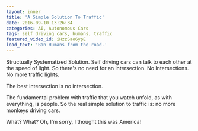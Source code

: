 ```yaml
---
layout: inner
title: 'A Simple Solution To Traffic'
date: 2016-09-10 13:26:34
categories: AI, Autonomous Cars
tags: self driving cars, humans, traffic
featured_video_id: iHzzSao6ypE
lead_text: 'Ban Humans from the road.'
---
```


Structually Systematized Solution. Self driving cars can talk to each other at the speed of light. So there's no need for an intersection.  No Intersections. No more traffic lights. 

The best intersection is no intersection. 

The fundamental problem with traffic that you watch unfold, as with everything, is people. So the real simple solution to traffic is: no more monkeys driving cars.

What? What? Oh, I'm sorry, I thought this was America! 

